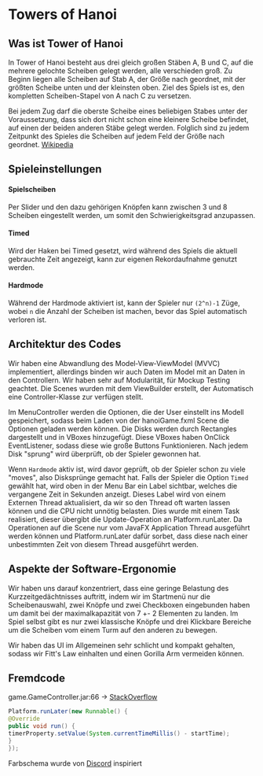 # Towers of Hanoi

## Was ist Tower of Hanoi
In Tower of Hanoi besteht aus drei gleich großen Stäben A, B und C, auf die mehrere gelochte Scheiben gelegt werden, 
alle verschieden groß. Zu Beginn liegen alle Scheiben auf Stab A, der Größe nach geordnet, mit der größten Scheibe unten
und der kleinsten oben. Ziel des Spiels ist es, den kompletten Scheiben-Stapel von A nach C zu versetzen.

Bei jedem Zug darf die oberste Scheibe eines beliebigen Stabes unter der Voraussetzung, dass sich dort nicht schon eine
kleinere Scheibe befindet, auf einen der beiden anderen Stäbe gelegt werden. Folglich sind zu jedem Zeitpunkt des Spieles
die Scheiben auf jedem Feld der Größe nach geordnet. [Wikipedia](https://de.wikipedia.org/wiki/T%C3%BCrme_von_Hanoi)

## Spieleinstellungen

#### Spielscheiben
Per Slider und den dazu gehörigen Knöpfen kann zwischen 3 und 8 Scheiben eingestellt werden, um somit den
Schwierigkeitsgrad anzupassen.

#### Timed
Wird der Haken bei Timed gesetzt, wird während des Spiels die aktuell gebrauchte Zeit angezeigt, kann zur eigenen
Rekordaufnahme genutzt werden.

#### Hardmode
Während der Hardmode aktiviert ist, kann der Spieler nur `(2^n)-1` Züge, wobei `n` die Anzahl der Scheiben ist machen,
bevor das Spiel automatisch verloren ist.

## Architektur des Codes
Wir haben eine Abwandlung des Model‐View‐ViewModel (MVVC) implementiert, allerdings binden wir auch Daten im Model mit 
an Daten in den Controllern. Wir haben sehr auf Modularität, für Mockup Testing geachtet. Die Scenes wurden mit dem 
ViewBuilder erstellt, der Automatisch eine Controller-Klasse zur verfügen stellt.

Im MenuController werden die Optionen, die der User einstellt ins Modell gespeichert, sodass beim Laden von der 
hanoiGame.fxml Scene die Optionen geladen werden können.
Die Disks werden durch Rectangles dargestellt und in VBoxes hinzugefügt. Diese VBoxes haben OnClick EventListener, sodass
diese wie große Buttons Funktionieren. Nach jedem Disk "sprung" wird überprüft, ob der Spieler gewonnen hat. 

Wenn `Hardmode` aktiv ist, wird davor geprüft, ob der Spieler schon zu viele "moves", also Disksprünge gemacht hat.
Falls der Spieler die Option `Timed` gewählt hat, wird oben in der Menu Bar ein Label sichtbar, welches die vergangene
Zeit in Sekunden anzeigt. Dieses Label wird von einem Externen Thread aktualisiert, da wir so den Thread oft warten lassen 
können und die CPU nicht unnötig belasten. Dies wurde mit einem Task realisiert, dieser übergibt die Update-Operation an 
Platform.runLater. Da Operationen auf die Scene nur vom JavaFX Application Thread ausgeführt werden können und 
Platform.runLater dafür sorbet, dass diese nach einer unbestimmten Zeit von diesem Thread ausgeführt werden.

## Aspekte der Software-Ergonomie
Wir haben uns darauf konzentriert, dass eine geringe Belastung des Kurzzeitgedächtnisses auftritt, indem wir
im Startmenü nur die Scheibenauswahl, zwei Knöpfe und zwei Checkboxen eingebunden haben um damit bei der
maximalkapazität von 7 +- 2 Elementen zu landen.
Im Spiel selbst gibt es nur zwei klassische Knöpfe und drei Klickbare Bereiche um die Scheiben vom einem Turm auf den
anderen zu bewegen.

Wir haben das UI im Allgemeinen sehr schlicht und kompakt gehalten, sodass wir Fitt's Law einhalten und
einen Gorilla Arm vermeiden können.

## Fremdcode
game.GameController.jar:66 -> [StackOverflow](https://stackoverflow.com/questions/17850191/)
``` java
Platform.runLater(new Runnable() {
@Override
public void run() {
timerProperty.setValue(System.currentTimeMillis() - startTime);
}
});
```
Farbschema wurde von [Discord](https://discord.com/branding) inspiriert
